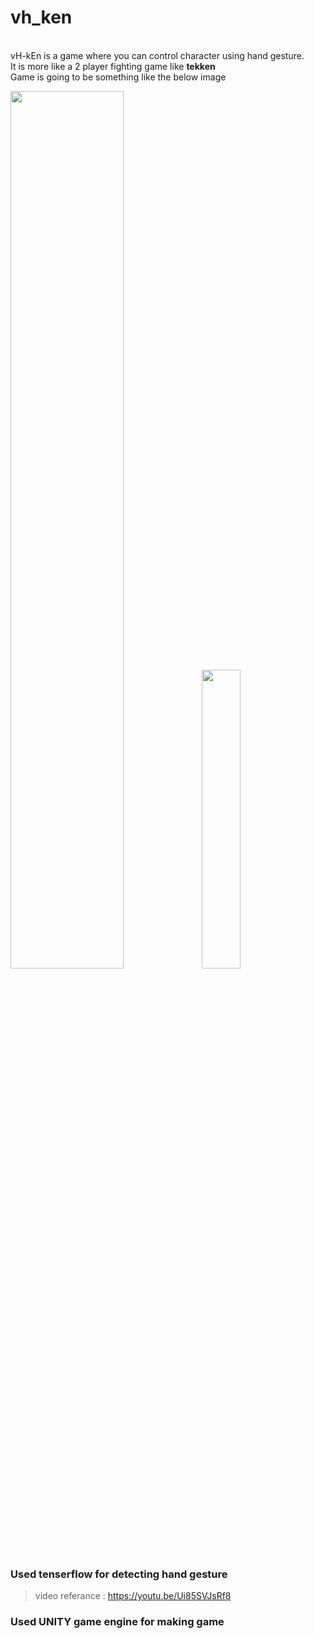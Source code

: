 # vh_ken
******<!------ working on this game now, will update soon ------>******<br>
vH-kEn is a game where you can control character using hand gesture.<br>
It is more like a 2 player fighting game like **tekken**<br>
Game is going to be something like the below image
<p float="left">
<img width="60%" src="https://www.gameshub.com/wp-content/uploads/sites/5/2023/03/tekken-8-gameplay-screenshot-march-2023-30.jpg?w=1024"></img>
<img width="35%" src="https://raw.githubusercontent.com/gist/TheJLifeX/74958cc59db477a91837244ff598ef4a/raw/088f3995801c58f79f0a79086f1cd4cc176396d3/00-hand-gesture-recognition.gif"></img>
</p>




### Used tenserflow for detecting hand gesture
> video referance : https://youtu.be/Ui85SVJsRf8

### Used UNITY game engine for making game
